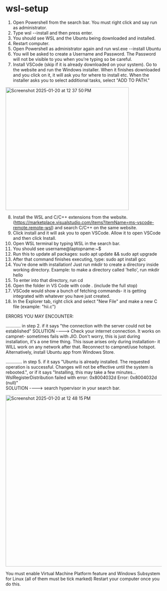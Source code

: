 # wsl-setup


1. Open Powershell from the search bar. You must right click and say run as administrator. 
2. Type wsl --install and then press enter.
3. You should see WSL and the Ubuntu being downloaded and installed.
4. Restart computer.
5. Open Powershell as administrator again and run wsl.exe --install Ubuntu
6. You will be asked to create a Username and Password. The Password will not be visible to you when you're typing so be careful.
7. Install VSCode (skip if it is already downloaded on your system). Go to the website and run the Windows installer. When it finishes downloaded and you click on it, it will ask you for where to install etc. When the installer asks you to select additional tasks, select "ADD TO PATH."

<img width="397" alt="Screenshot 2025-01-20 at 12 37 50 PM" src="https://github.com/user-attachments/assets/411a2795-105d-47b4-bc9e-ce29b834035e" />


8. Install the WSL and C/C++ extensions from the website. (https://marketplace.visualstudio.com/items?itemName=ms-vscode-remote.remote-wsl) 
 and search C/C++ on the same website. 
9. Click install and it will ask you to open VSCode. Allow it to open VSCode and then click Install.
10. Open WSL terminal by typing WSL in the search bar.
11. You should see username@laptopname:~$
12. Run this to update all packages: sudo apt update && sudo apt upgrade
13. After that command finishes executing, type: sudo apt install gcc
14. You're done with installation! Just run mkdir <name> to create a directory inside working directory.  Example: to make a directory called 'hello', run mkdir hello
15. To enter into that directory, run cd <name>
16. Open the folder in VS Code with code . (include the full stop)
17. VSCode would show a bunch of fetching commands- it is getting integrated with whatever you have just created.
18. In the Explorer tab, right click and select "New File" and make a new C file (example: "hii.c")



ERRORS YOU MAY ENCOUNTER:

............ in step 2. if it says "the connection with the server could not be established"
SOLUTION ----> Check your internet connection. It works on campnet- sometimes fails with JIO. Don't worry, this is just during installation, it's a one time thing. This issue arises only during installation- it WILL work on any network after that. Reconnect to campnet/use hotspot. 
Alternatively, install Ubuntu app from Windows Store. 



............. in step 5. if it says "Ubuntu is already installed. The requested operation is successful. Changes will not be effective until the system is rebooted.", or if it says 
"Installing, this may take a few minutes...
WslRegisterDistribution failed with error: 0x8004032d
Error: 0x8004032d (null)"  
SOLUTION ----> search hypervisor in your search bar. 

<img width="554" alt="Screenshot 2025-01-20 at 12 48 15 PM" src="https://github.com/user-attachments/assets/77d95e07-e533-4d1a-aa5b-30a57b5d7cb7" />

You must enable Virtual Machine Platform feature and Windows Subsystem for Linux (all of them must be tick marked)
Restart your computer once you do this. 


